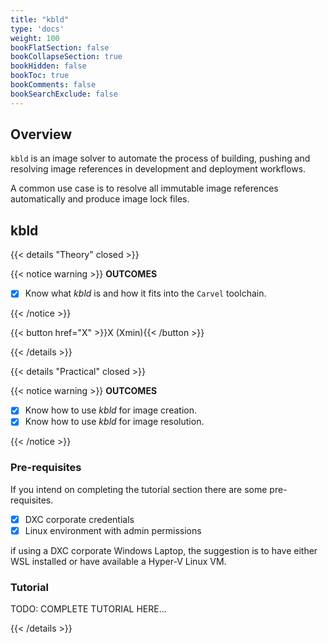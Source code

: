 ```yaml
---
title: "kbld"
type: 'docs'
weight: 100
bookFlatSection: false
bookCollapseSection: true
bookHidden: false
bookToc: true
bookComments: false
bookSearchExclude: false
---
```


## Overview

`kbld` is an image solver to automate the process of building, pushing and resolving image references in development and deployment workflows.

A common use case is to resolve all immutable image references automatically and produce image lock files.

## kbld

{{< details "Theory" closed >}}

{{< notice warning >}}
**OUTCOMES**

- [x] Know what _kbld_ is and how it fits into the `Carvel` toolchain.

{{< /notice >}}

{{< button href="X" >}}X (Xmin){{< /button >}}

{{< /details >}}

{{< details "Practical" closed >}}

{{< notice warning >}}
**OUTCOMES**

- [x] Know how to use _kbld_ for image creation.
- [x] Know how to use _kbld_ for image resolution.

{{< /notice >}}

### Pre-requisites

If you intend on completing the tutorial section there are some pre-requisites.

- [x] DXC corporate credentials
- [x] Linux environment with admin permissions

if using a DXC corporate Windows Laptop, the suggestion is to have either WSL installed or have available a Hyper-V Linux VM.

### Tutorial

TODO: COMPLETE TUTORIAL HERE...

{{< /details >}}

